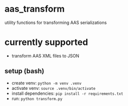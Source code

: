 # aas_transform
utility functions for transforming AAS serializations

# currently supported
* transform AAS XML files to JSON

## setup (bash)
* create venv: ```python -m venv .venv```
* activate venv: ```source .venv/bin/activate```
* install dependencies: ```pip install -r requirements.txt```
* run: ```python transform.py```


